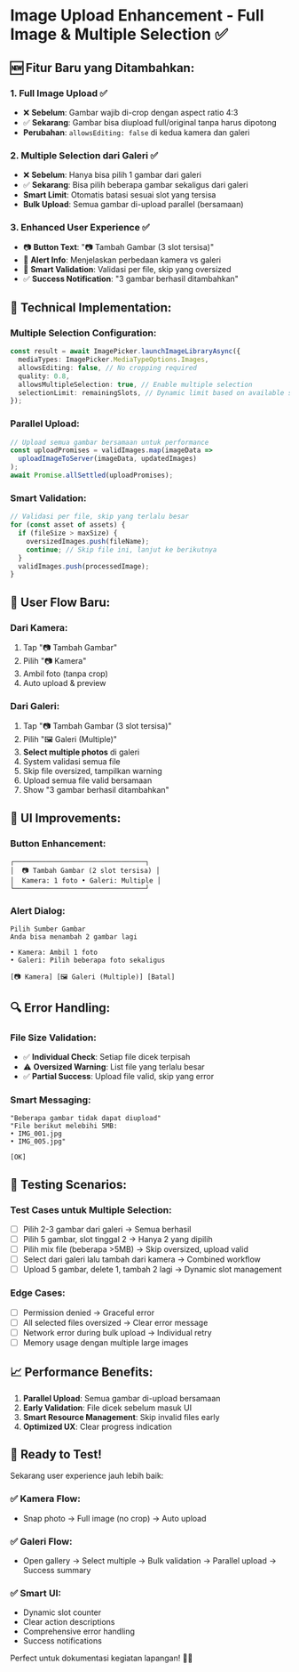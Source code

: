 # Image Upload Enhancement - Full Image & Multiple Selection ✅

## 🆕 Fitur Baru yang Ditambahkan:

### 1. **Full Image Upload** ✅
- ❌ **Sebelum**: Gambar wajib di-crop dengan aspect ratio 4:3
- ✅ **Sekarang**: Gambar bisa diupload full/original tanpa harus dipotong
- **Perubahan**: `allowsEditing: false` di kedua kamera dan galeri

### 2. **Multiple Selection dari Galeri** ✅
- ❌ **Sebelum**: Hanya bisa pilih 1 gambar dari galeri
- ✅ **Sekarang**: Bisa pilih beberapa gambar sekaligus dari galeri
- **Smart Limit**: Otomatis batasi sesuai slot yang tersisa
- **Bulk Upload**: Semua gambar di-upload parallel (bersamaan)

### 3. **Enhanced User Experience** ✅
- 📷 **Button Text**: "📷 Tambah Gambar (3 slot tersisa)"
- 📱 **Alert Info**: Menjelaskan perbedaan kamera vs galeri
- 🎯 **Smart Validation**: Validasi per file, skip yang oversized
- ✅ **Success Notification**: "3 gambar berhasil ditambahkan"

## 🔧 Technical Implementation:

### Multiple Selection Configuration:
```typescript
const result = await ImagePicker.launchImageLibraryAsync({
  mediaTypes: ImagePicker.MediaTypeOptions.Images,
  allowsEditing: false, // No cropping required
  quality: 0.8,
  allowsMultipleSelection: true, // Enable multiple selection
  selectionLimit: remainingSlots, // Dynamic limit based on available slots
});
```

### Parallel Upload:
```typescript
// Upload semua gambar bersamaan untuk performance
const uploadPromises = validImages.map(imageData => 
  uploadImageToServer(imageData, updatedImages)
);
await Promise.allSettled(uploadPromises);
```

### Smart Validation:
```typescript
// Validasi per file, skip yang terlalu besar
for (const asset of assets) {
  if (fileSize > maxSize) {
    oversizedImages.push(fileName);
    continue; // Skip file ini, lanjut ke berikutnya
  }
  validImages.push(processedImage);
}
```

## 🎯 User Flow Baru:

### Dari Kamera:
1. Tap "📷 Tambah Gambar"
2. Pilih "📷 Kamera"  
3. Ambil foto (tanpa crop)
4. Auto upload & preview

### Dari Galeri:
1. Tap "📷 Tambah Gambar (3 slot tersisa)"
2. Pilih "🖼️ Galeri (Multiple)"
3. **Select multiple photos** di galeri
4. System validasi semua file
5. Skip file oversized, tampilkan warning
6. Upload semua file valid bersamaan
7. Show "3 gambar berhasil ditambahkan"

## 📱 UI Improvements:

### Button Enhancement:
```
┌─────────────────────────────────┐
│  📷 Tambah Gambar (2 slot tersisa) │
│  Kamera: 1 foto • Galeri: Multiple │
└─────────────────────────────────┘
```

### Alert Dialog:
```
Pilih Sumber Gambar
Anda bisa menambah 2 gambar lagi

• Kamera: Ambil 1 foto
• Galeri: Pilih beberapa foto sekaligus

[📷 Kamera] [🖼️ Galeri (Multiple)] [Batal]
```

## 🔍 Error Handling:

### File Size Validation:
- ✅ **Individual Check**: Setiap file dicek terpisah
- ⚠️ **Oversized Warning**: List file yang terlalu besar
- ✅ **Partial Success**: Upload file valid, skip yang error

### Smart Messaging:
```
"Beberapa gambar tidak dapat diupload"
"File berikut melebihi 5MB:
• IMG_001.jpg
• IMG_005.jpg"

[OK]
```

## 🚀 Testing Scenarios:

### Test Cases untuk Multiple Selection:
- [ ] Pilih 2-3 gambar dari galeri → Semua berhasil
- [ ] Pilih 5 gambar, slot tinggal 2 → Hanya 2 yang dipilih
- [ ] Pilih mix file (beberapa >5MB) → Skip oversized, upload valid
- [ ] Select dari galeri lalu tambah dari kamera → Combined workflow
- [ ] Upload 5 gambar, delete 1, tambah 2 lagi → Dynamic slot management

### Edge Cases:
- [ ] Permission denied → Graceful error
- [ ] All selected files oversized → Clear error message  
- [ ] Network error during bulk upload → Individual retry
- [ ] Memory usage dengan multiple large images

## 📈 Performance Benefits:

1. **Parallel Upload**: Semua gambar di-upload bersamaan
2. **Early Validation**: File dicek sebelum masuk UI
3. **Smart Resource Management**: Skip invalid files early
4. **Optimized UX**: Clear progress indication

## 🎯 Ready to Test!

Sekarang user experience jauh lebih baik:

### ✅ **Kamera Flow**:
- Snap photo → Full image (no crop) → Auto upload

### ✅ **Galeri Flow**:  
- Open gallery → Select multiple → Bulk validation → Parallel upload → Success summary

### ✅ **Smart UI**:
- Dynamic slot counter
- Clear action descriptions  
- Comprehensive error handling
- Success notifications

Perfect untuk dokumentasi kegiatan lapangan! 📸🚀
